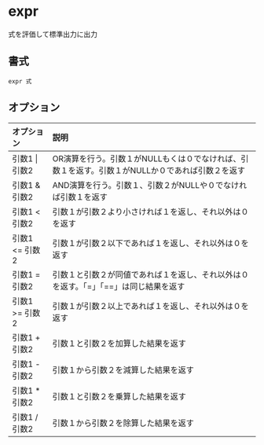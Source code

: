 # expr

式を評価して標準出力に出力

## 書式

```
expr 式
```

## オプション

|オプション|説明|
|:--|:--|
|引数1 \| 引数2|OR演算を行う。引数１がNULLもくは０でなければ、引数１を返す。引数１がNULLか０であれば引数２を返す|
|引数1 & 引数2|AND演算を行う。引数１、引数２がNULLや０でなければ引数１を返す|
|引数1 < 引数2|引数１が引数２より小さければ１を返し、それ以外は０を返す|
|引数1 <= 引数2|引数１が引数２以下であれば１を返し、それ以外は０を返す|
|引数1 = 引数2|引数１と引数２が同値であれば１を返し、それ以外は０を返す。「=」「==」は同じ結果を返す|
|引数1 >= 引数2|引数１が引数２以上であれば１を返し、それ以外は０を返す|
|引数1 + 引数2|引数１と引数２を加算した結果を返す|
|引数1 - 引数2|引数１から引数２を減算した結果を返す|
|引数1 * 引数2|引数１と引数２を乗算した結果を返す|
|引数1 / 引数2|引数１から引数２を除算した結果を返す|
